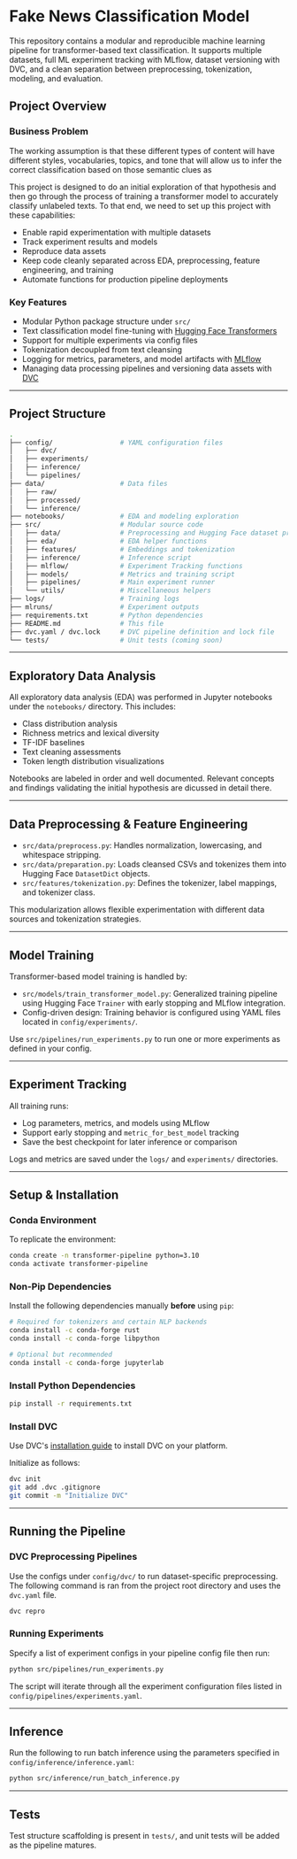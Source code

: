 # Fake News Classification Model

This repository contains a modular and reproducible machine learning pipeline for transformer-based text classification. It supports multiple datasets, full ML experiment tracking with MLflow, dataset versioning with DVC, and a clean separation between preprocessing, tokenization, modeling, and evaluation.

## Project Overview

### Business Problem

The working assumption is that these different types of content will have different styles, vocabularies, topics, and tone that will allow us to infer the correct classification based on those semantic clues as

This project is designed to do an initial exploration of that hypothesis and then go through the process of training a transformer model to accurately classify unlabeled texts.  To that end, we need to set up this project with these capabilities:

* Enable rapid experimentation with multiple datasets
* Track experiment results and models 
* Reproduce data assets 
* Keep code cleanly separated across EDA, preprocessing, feature engineering, and training
* Automate functions for production pipeline deployments

### Key Features

* Modular Python package structure under `src/`
* Text classification model fine-tuning with [Hugging Face Transformers](https://huggingface.co/docs/transformers/en/index)
* Support for multiple experiments via config files
* Tokenization decoupled from text cleansing
* Logging for metrics, parameters, and model artifacts with [MLflow](https://mlflow.org/)
* Managing data processing pipelines and versioning data assets with [DVC](https://dvc.org/)

---

## Project Structure

```bash
.
├── config/                 # YAML configuration files
│   ├── dvc/
│   ├── experiments/
│   ├── inference/
│   └── pipelines/
├── data/                   # Data files
│   ├── raw/
│   ├── processed/
│   └── inference/
├── notebooks/              # EDA and modeling exploration
├── src/                    # Modular source code
│   ├── data/               # Preprocessing and Hugging Face dataset prep
│   ├── eda/                # EDA helper functions
│   ├── features/           # Embeddings and tokenization
│   ├── inference/          # Inference script
│   ├── mlflow/             # Experiment Tracking functions
│   ├── models/             # Metrics and training script
│   ├── pipelines/          # Main experiment runner
│   └── utils/              # Miscellaneous helpers
├── logs/                   # Training logs
├── mlruns/                 # Experiment outputs
├── requirements.txt        # Python dependencies
├── README.md               # This file
├── dvc.yaml / dvc.lock     # DVC pipeline definition and lock file
└── tests/                  # Unit tests (coming soon)
```

---

## Exploratory Data Analysis

All exploratory data analysis (EDA) was performed in Jupyter notebooks under the `notebooks/` directory. This includes:

* Class distribution analysis
* Richness metrics and lexical diversity
* TF-IDF baselines
* Text cleaning assessments
* Token length distribution visualizations

Notebooks are labeled in order and well documented.  Relevant concepts and findings validating the initial hypothesis are dicussed in detail there.

---

## Data Preprocessing & Feature Engineering

* `src/data/preprocess.py`: Handles normalization, lowercasing, and whitespace stripping.
* `src/data/preparation.py`: Loads cleansed CSVs and tokenizes them into Hugging Face `DatasetDict` objects.
* `src/features/tokenization.py`: Defines the tokenizer, label mappings, and tokenizer class.

This modularization allows flexible experimentation with different data sources and tokenization strategies.

---

## Model Training

Transformer-based model training is handled by:

* `src/models/train_transformer_model.py`: Generalized training pipeline using Hugging Face `Trainer` with early stopping and MLflow integration.
* Config-driven design: Training behavior is configured using YAML files located in `config/experiments/`.

Use `src/pipelines/run_experiments.py` to run one or more experiments as defined in your config.

---

## Experiment Tracking

All training runs:

* Log parameters, metrics, and models using MLflow
* Support early stopping and `metric_for_best_model` tracking
* Save the best checkpoint for later inference or comparison

Logs and metrics are saved under the `logs/` and `experiments/` directories.

---

## Setup & Installation

### Conda Environment

To replicate the environment:

```bash
conda create -n transformer-pipeline python=3.10
conda activate transformer-pipeline
```

### Non-Pip Dependencies

Install the following dependencies manually **before** using `pip`:

```bash
# Required for tokenizers and certain NLP backends
conda install -c conda-forge rust
conda install -c conda-forge libpython

# Optional but recommended
conda install -c conda-forge jupyterlab
```

### Install Python Dependencies

```bash
pip install -r requirements.txt
```

### Install DVC

Use DVC's [installation guide](https://dvc.org/doc/install) to install DVC on your platform.

Initialize as follows:
```bash
dvc init
git add .dvc .gitignore
git commit -m "Initialize DVC"
```

---

## Running the Pipeline

### DVC Preprocessing Pipelines

Use the configs under `config/dvc/` to run dataset-specific preprocessing.  The following command is ran from the project root directory and uses the `dvc.yaml` file.

```bash
dvc repro
```

### Running Experiments

Specify a list of experiment configs in your pipeline config file then run:

```bash
python src/pipelines/run_experiments.py 
```

The script will iterate through all the experiment configuration files listed in `config/pipelines/experiments.yaml`.

---

## Inference

Run the following to run batch inference using the parameters specified in `config/inference/inference.yaml`:

```bash
python src/inference/run_batch_inference.py
```

---

## Tests

Test structure scaffolding is present in `tests/`, and unit tests will be added as the pipeline matures.

